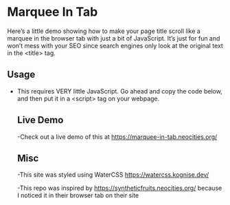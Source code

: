 # Marquee In Tab

Here’s a little demo showing how to make your page title scroll like a marquee in the browser tab with just a bit of JavaScript. It’s just for fun and won’t mess with your SEO since search engines only look at the original text in the &lt;title&gt; tag.

## Usage

- This requires VERY little JavaScript. Go ahead and copy the code below, and then put it in a &lt;script&gt; tag on your webpage.

  <script>
const base = "Yay!  An animated tab!!!  This is great!!!";
let text = base + "     ";

setInterval(() => {

  text = text.slice(1) + text[0];
  document.title = text;
}, 300);
  </script>

## Live Demo

-Check out a live demo of this at https://marquee-in-tab.neocities.org/

## Misc

-This site was styled using WaterCSS https://watercss.kognise.dev/

-This repo was inspired by https://syntheticfruits.neocities.org/ because I noticed it in their browser tab on their site